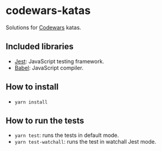 # codewars-katas

Solutions for [Codewars](https://www.codewars.com/) katas.

## Included libraries

- [Jest](https://jestjs.io/): JavaScript testing framework.
- [Babel](https://babeljs.io/): JavaScript compiler.

## How to install

- `yarn install`

## How to run the tests

- `yarn test`: runs the tests in default mode.
- `yarn test-watchall`: runs the test in watchall Jest mode.
